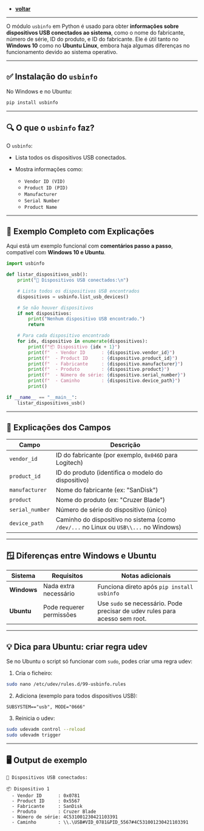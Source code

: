 - [**voltar**](https://github.com/0joseDark/modules/blob/main/README.md)
---
O módulo `usbinfo` em Python é usado para obter **informações sobre dispositivos USB conectados ao sistema**, como o nome do fabricante, número de série, ID do produto, e ID do fabricante. Ele é útil tanto no **Windows 10** como no **Ubuntu Linux**, embora haja algumas diferenças no funcionamento devido ao sistema operativo.

---

## ✅ Instalação do `usbinfo`

No Windows e no Ubuntu:

```bash
pip install usbinfo
```

---

## 🔍 O que o `usbinfo` faz?

O `usbinfo`:

* Lista todos os dispositivos USB conectados.
* Mostra informações como:

  * `Vendor ID (VID)`
  * `Product ID (PID)`
  * `Manufacturer`
  * `Serial Number`
  * `Product Name`

---

## 🧪 Exemplo Completo com Explicações

Aqui está um exemplo funcional com **comentários passo a passo**, compatível com **Windows 10 e Ubuntu**.

```python
import usbinfo

def listar_dispositivos_usb():
    print("🔌 Dispositivos USB conectados:\n")

    # Lista todos os dispositivos USB encontrados
    dispositivos = usbinfo.list_usb_devices()

    # Se não houver dispositivos
    if not dispositivos:
        print("Nenhum dispositivo USB encontrado.")
        return

    # Para cada dispositivo encontrado
    for idx, dispositivo in enumerate(dispositivos):
        print(f"📦 Dispositivo {idx + 1}")
        print(f"  - Vendor ID      : {dispositivo.vendor_id}")
        print(f"  - Product ID     : {dispositivo.product_id}")
        print(f"  - Fabricante     : {dispositivo.manufacturer}")
        print(f"  - Produto        : {dispositivo.product}")
        print(f"  - Número de série: {dispositivo.serial_number}")
        print(f"  - Caminho        : {dispositivo.device_path}")
        print()

if __name__ == "__main__":
    listar_dispositivos_usb()
```

---

## 🧾 Explicações dos Campos

| Campo           | Descrição                                                                             |
| --------------- | ------------------------------------------------------------------------------------- |
| `vendor_id`     | ID do fabricante (por exemplo, `0x046D` para Logitech)                                |
| `product_id`    | ID do produto (identifica o modelo do dispositivo)                                    |
| `manufacturer`  | Nome do fabricante (ex: "SanDisk")                                                    |
| `product`       | Nome do produto (ex: "Cruzer Blade")                                                  |
| `serial_number` | Número de série do dispositivo (único)                                                |
| `device_path`   | Caminho do dispositivo no sistema (como `/dev/...` no Linux ou `USB\\...` no Windows) |

---

## 🪟 Diferenças entre Windows e Ubuntu

| Sistema     | Requisitos               | Notas adicionais                                                            |
| ----------- | ------------------------ | --------------------------------------------------------------------------- |
| **Windows** | Nada extra necessário    | Funciona direto após `pip install usbinfo`                                  |
| **Ubuntu**  | Pode requerer permissões | Use `sudo` se necessário. Pode precisar de udev rules para acesso sem root. |

---

## 💡 Dica para Ubuntu: criar regra udev

Se no Ubuntu o script só funcionar com `sudo`, podes criar uma regra udev:

1. Cria o ficheiro:

```bash
sudo nano /etc/udev/rules.d/99-usbinfo.rules
```

2. Adiciona (exemplo para todos dispositivos USB):

```
SUBSYSTEM=="usb", MODE="0666"
```

3. Reinicia o udev:

```bash
sudo udevadm control --reload
sudo udevadm trigger
```

---

## 🖥️ Output de exemplo

```text
🔌 Dispositivos USB conectados:

📦 Dispositivo 1
  - Vendor ID      : 0x0781
  - Product ID     : 0x5567
  - Fabricante     : SanDisk
  - Produto        : Cruzer Blade
  - Número de série: 4C531001230421103391
  - Caminho        : \\.\USB#VID_0781&PID_5567#4C531001230421103391
```

